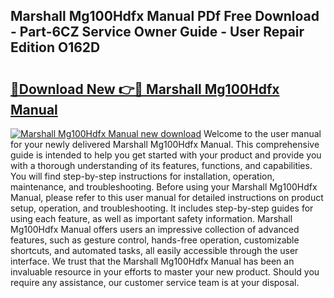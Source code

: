 ## Marshall Mg100Hdfx Manual PDf Free Download - Part-6CZ Service Owner Guide - User Repair Edition O162D

# <h2><a href="http://cf25667.oget.top/?id=Marshall+Mg100Hdfx+Manual">🔗Download New 👉🔴 Marshall Mg100Hdfx Manual</a></h2>

[![Marshall Mg100Hdfx Manual new download](https://i.imgur.com/5g1atiW.png)](http://cf25667.oget.top/?id=Marshall+Mg100Hdfx+Manual)
Welcome to the user manual for your newly delivered Marshall Mg100Hdfx Manual. This comprehensive guide is intended to help you get started with your product and provide you with a thorough understanding of its features, functions, and capabilities. You will find step-by-step instructions for installation, operation, maintenance, and troubleshooting. Before using your Marshall Mg100Hdfx Manual, please refer to this user manual for detailed instructions on product setup, operation, and troubleshooting. It includes step-by-step guides for using each feature, as well as important safety information. Marshall Mg100Hdfx Manual offers users an impressive collection of advanced features, such as gesture control, hands-free operation, customizable shortcuts, and automated tasks, all easily accessible through the user interface. We trust that the Marshall Mg100Hdfx Manual has been an invaluable resource in your efforts to master your new product. Should you require any assistance, our customer service team is at your disposal.
